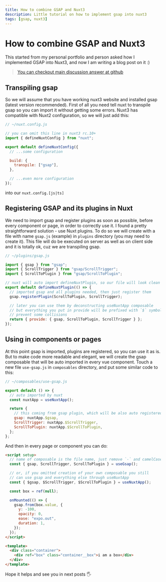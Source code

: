 ```yaml
---
title: How to combine GSAP and Nuxt3
description: Little tutorial on how to implement gsap into nuxt3
tags: [gsap, nuxt3]
---
```


# How to combine GSAP and Nuxt3

This started from my personal portfolio and person asked how I implemented GSAP into Nuxt3, and now I am writing a blog post on it :)

> [You can checkout main discussion answer at github](https://github.com/logotip4ik/portfolio/discussions/94)

## Transpiling gsap

So we will assume that you have working nuxt3 website and installed gsap (latest version recommended). First of all you need tell nuxt to transpile gsap so you can import it without getting some errors. Nuxt3 has compatible with Nuxt2 configuration, so we will just add this:

```javascript
// ~/nuxt.config.js

// you can omit this line in nuxt3 rc.10+
import { defineNuxtConfig } from "nuxt";

export default defineNuxtConfig({
  // ...some configuration

  build: {
    transpile: ["gsap"],
  },

  // ...even more configuration
});
```

into our `nuxt.config.[js|ts]`

## Registering GSAP and its plugins in Nuxt

We need to import gsap and register plugins as soon as possible, before every component or page, in order to correctly use it. I found a pretty straightforward solution - use Nuxt plugins. To do so we will create with a file with name `gsap.js` (example) in `plugins` directory (you may need to create it). This file will do be executed on server as well as on client side and it is totally ok, cuz we are transpiling gsap.

```javascript
// ~/plugins/gsap.js

import { gsap } from "gsap";
import { ScrollTrigger } from "gsap/ScrollTrigger";
import { ScrollToPlugin } from "gsap/ScrollToPlugin";

// nuxt will auto import defineNuxtPlugin, so our file will look clean
export default defineNuxtPlugin(() => {
  // imported gsap and all plugins needed, then just register them
  gsap.registerPlugin(ScrollToPlugin, ScrollTrigger);

  // later you can use them by deconstructing useNuxtApp composable
  // but everything you put in provide will be prefixed with `$` symbol to
  // prevent some collisions
  return { provide: { gsap, ScrollToPlugin, ScrollTrigger } };
});
```

## Using in components or pages

At this point gsap is imported, plugins are registered, so you can use it as is. But to make code more readable and elegant, we will create the gsap composable that will be auto imported in every vue component. Touch a new file `use-gsap.js` in `composables` directory, and put some similar code to this:

```javascript
// ~/composables/use-gsap.js

export default () => {
  // auto imported by nuxt
  const nuxtApp = useNuxtApp();

  return {
    // this coming from gsap plugin, which will be also auto registered
    gsap: nuxtApp.$gsap,
    ScrollTrigger: nuxtApp.$ScrollTrigger,
    ScrollToPlugin: nuxtApp.$ScrollToPlugin,
  };
};
```

And then in every page or component you can do:

```html
<script setup>
  // name of composable is the file name, just remove `-` and camelCase it
  const { gsap, ScrollTrigger, ScrollToPlugin } = useGsap();

  // or, if you omitted creation of your own composable you still
  // can use gsap and everything else through useNuxtApp
  const { $gsap, $ScrollTrigger, $ScrollToPlugin } = useNuxtApp();

  const box = ref(null);

  onMounted(() => {
    gsap.from(box.value, {
      y: -100,
      opacity: 0,
      ease: "expo.out",
      duration: 1,
    });
  });
</script>

<template>
  <div class="container">
    <div ref="box" class="container__box">i am a box</div>
  </div>
</template>
```

Hope it helps and see you in next posts 🖐

